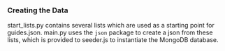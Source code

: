 ### Creating the Data
start_lists.py contains several lists which are used as a starting point for guides.json. main.py uses the `json` package to create a json from these lists, which is provided to seeder.js to instantiate the MongoDB database.